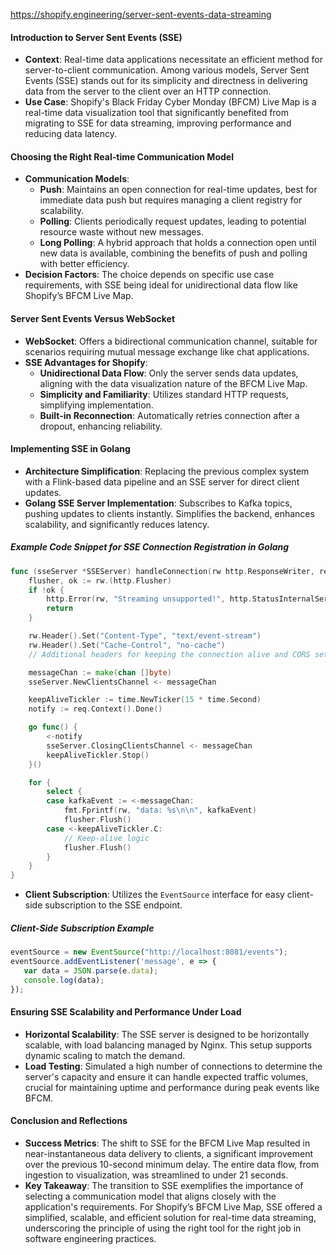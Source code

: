 https://shopify.engineering/server-sent-events-data-streaming
#### Introduction to Server Sent Events (SSE)

- **Context**: Real-time data applications necessitate an efficient method for server-to-client communication. Among various models, Server Sent Events (SSE) stands out for its simplicity and directness in delivering data from the server to the client over an HTTP connection.
- **Use Case**: Shopify's Black Friday Cyber Monday (BFCM) Live Map is a real-time data visualization tool that significantly benefited from migrating to SSE for data streaming, improving performance and reducing data latency.

#### Choosing the Right Real-time Communication Model

- **Communication Models**: 
  - **Push**: Maintains an open connection for real-time updates, best for immediate data push but requires managing a client registry for scalability.
  - **Polling**: Clients periodically request updates, leading to potential resource waste without new messages.
  - **Long Polling**: A hybrid approach that holds a connection open until new data is available, combining the benefits of push and polling with better efficiency.
- **Decision Factors**: The choice depends on specific use case requirements, with SSE being ideal for unidirectional data flow like Shopify’s BFCM Live Map.

#### Server Sent Events Versus WebSocket

- **WebSocket**: Offers a bidirectional communication channel, suitable for scenarios requiring mutual message exchange like chat applications.
- **SSE Advantages for Shopify**:
  - **Unidirectional Data Flow**: Only the server sends data updates, aligning with the data visualization nature of the BFCM Live Map.
  - **Simplicity and Familiarity**: Utilizes standard HTTP requests, simplifying implementation.
  - **Built-in Reconnection**: Automatically retries connection after a dropout, enhancing reliability.
  
#### Implementing SSE in Golang

- **Architecture Simplification**: Replacing the previous complex system with a Flink-based data pipeline and an SSE server for direct client updates.
- **Golang SSE Server Implementation**: Subscribes to Kafka topics, pushing updates to clients instantly. Simplifies the backend, enhances scalability, and significantly reduces latency.

##### Example Code Snippet for SSE Connection Registration in Golang

```go
func (sseServer *SSEServer) handleConnection(rw http.ResponseWriter, req *http.Request) {
    flusher, ok := rw.(http.Flusher)
    if !ok {
        http.Error(rw, "Streaming unsupported!", http.StatusInternalServerError)
        return
    }

    rw.Header().Set("Content-Type", "text/event-stream")
    rw.Header().Set("Cache-Control", "no-cache")
    // Additional headers for keeping the connection alive and CORS setup

    messageChan := make(chan []byte)
    sseServer.NewClientsChannel <- messageChan

    keepAliveTickler := time.NewTicker(15 * time.Second)
    notify := req.Context().Done()

    go func() {
        <-notify
        sseServer.ClosingClientsChannel <- messageChan
        keepAliveTickler.Stop()
    }()

    for {
        select {
        case kafkaEvent := <-messageChan:
            fmt.Fprintf(rw, "data: %s\n\n", kafkaEvent)
            flusher.Flush()
        case <-keepAliveTickler.C:
            // Keep-alive logic
            flusher.Flush()
        }
    }
}
```
- **Client Subscription**: Utilizes the `EventSource` interface for easy client-side subscription to the SSE endpoint.

##### Client-Side Subscription Example

```javascript
eventSource = new EventSource("http://localhost:8081/events");
eventSource.addEventListener('message', e => {
   var data = JSON.parse(e.data);
   console.log(data);
});
```

#### Ensuring SSE Scalability and Performance Under Load

- **Horizontal Scalability**: The SSE server is designed to be horizontally scalable, with load balancing managed by Nginx. This setup supports dynamic scaling to match the demand.
- **Load Testing**: Simulated a high number of connections to determine the server's capacity and ensure it can handle expected traffic volumes, crucial for maintaining uptime and performance during peak events like BFCM.

#### Conclusion and Reflections

- **Success Metrics**: The shift to SSE for the BFCM Live Map resulted in near-instantaneous data delivery to clients, a significant improvement over the previous 10-second minimum delay. The entire data flow, from ingestion to visualization, was streamlined to under 21 seconds.
- **Key Takeaway**: The transition to SSE exemplifies the importance of selecting a communication model that aligns closely with the application's requirements. For Shopify’s BFCM Live Map, SSE offered a simplified, scalable, and efficient solution for real-time data streaming, underscoring the principle of using the right tool for the right job in software engineering practices.